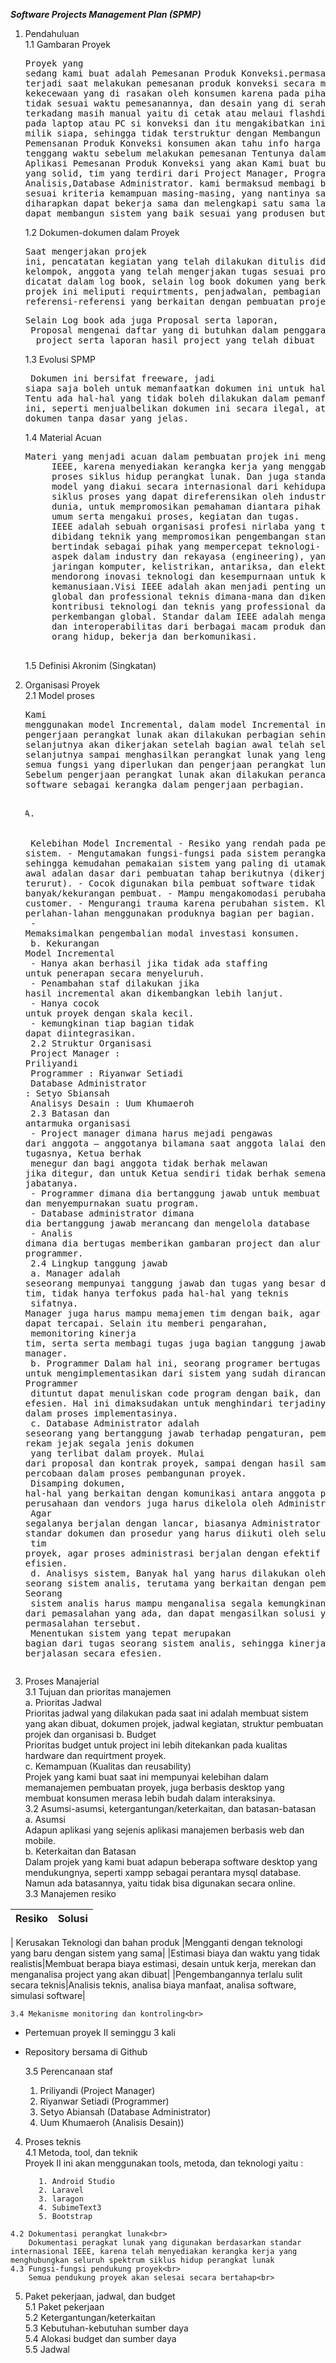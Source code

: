 *__Software Projects Management Plan (SPMP)__*
1. Pendahuluan<br>
    1.1 Gambaran Proyek <br>
        <p><pre>Proyek yang sedang kami buat adalah Pemesanan Produk Konveksi.permasalahan yang terjadi saat melakukan pemesanan   produk konveksi secara manual ialah 
        kekecewaan yang di rasakan oleh konsumen karena pada pihak produsen tidak sesuai waktu pemesanannya, dan desain yang di serahkan juga terkadang masih manual yaitu di cetak atau melaui flashdisk di copykan 
        pada laptop atau PC si konveksi dan itu mengakibatkan ini desain yang milik siapa, sehingga tidak terstruktur
        dengan Membangun aplikasi Pemensanan Produk Konveksi konsumen akan tahu info harga dan info tenggang waktu sebelum melakukan pemesanan
        Tentunya dalam pembuatan Aplikasi Pemesanan Produk Konveksi yang akan Kami buat butuh sebuah tim yang solid, tim yang terdiri dari Project Manager, Programmer, Data Analisis,Database Administrator.
        kami bermaksud membagi beberapa tugas sesuai kriteria kemampuan masing-masing, yang nantinya
        satu sama lain diharapkan dapat bekerja sama dan melengkapi satu sama lain,
        sehingga dapat membangun sistem yang baik sesuai yang produsen butuhkan
</pre></p>

    1.2 Dokumen-dokumen dalam Proyek <br>
        <p><pre>Saat mengerjakan projek ini, pencatatan kegiatan yang telah dilakukan ditulis
        didalam log book kelompok, anggota yang telah mengerjakan tugas sesuai projek
        kegiatannya dicatat dalam log book, selain log book dokumen yang berkaitan
        dengan projek ini meliputi requirtments, penjadwalan, pembagian tugas, dan
        referensi-referensi yang berkaitan dengan pembuatan projek kami. </pre></p> 
    <p><pre>Selain Log book ada juga Proposal serta laporan, 
    Proposal mengenai daftar yang di butuhkan dalam penggarapan
     project serta laporan hasil project yang telah dibuat</pre></p> 
     
    1.3 Evolusi SPMP <br>
        <p><pre>
                Dokumen ini bersifat freeware, jadi siapa saja boleh untuk memanfaatkan
            dokumen ini untuk hal yang positif. Tentu ada hal-hal yang tidak boleh dilakukan
            dalam pemanfaatan dokumen ini, seperti menjualbelikan dokumen ini secara ilegal,
            atapun mengubah dokumen tanpa dasar yang jelas.
        </pre><p>
    1.4 Material Acuan <br>
    <p><pre>Materi yang menjadi acuan dalam pembuatan projek ini menggunakan standar
        IEEE, karena menyediakan kerangka kerja yang menggabungkan seluruh spektrum
        proses siklus hidup perangkat lunak. Dan juga standar IEEE untuk membentuk
        model yang diakui secara internasional dari kehidupan perangkat lunak umum,
        siklus proses yang dapat direferensikan oleh industri perangkat lunak diseluruh
        dunia, untuk mempromosikan pemahaman diantara pihak bisnis dengan aplikasi
        umum serta mengakui proses, kegiatan dan tugas.
        IEEE adalah sebuah organisasi profesi nirlaba yang terdiri dari banyak ahli
        dibidang teknik yang mempromosikan pengembangan standar-standar dan
        bertindak sebagai pihak yang mempercepat teknologi- teknologi baru dalam semua
        aspek dalam industry dan rekayasa (engineering), yang mencakup telekomunikasi,
        jaringan komputer, kelistrikan, antariksa, dan elektronika. Tujuan inti IEEE adalah
        mendorong inovasi teknologi dan kesempurnaan untuk kepentingan
        kemanusiaan.Visi IEEE adalah akan menjadi penting untuk masyarakat teknis
        global dan professional teknis dimana-mana dan dikenal secara universal untuk
        kontribusi teknologi dan teknis yang professional dalam meningkatkan kondisi
        perkembangan global. Standar dalam IEEE adalah mengatur fungsi, kemampuan
        dan interoperabilitas dari berbagai macam produk dan layanan yang mengubah cara
        orang hidup, bekerja dan berkomunikasi.
        </pre></p>
    1.5 Definisi Akronim (Singkatan) <br>

2. Organisasi Proyek<br>
   2.1 Model proses<br>
        <p><pre>Kami menggunakan model Incremental, dalam model Incremental ini proses pengerjaan perangkat lunak akan dilakukan perbagian sehingga bagian
        selanjutnya akan dikerjakan setelah bagian awal telah selesai dan selanjutnya sampai menghasilkan perangkat lunak yang lengkap dengan 
        semua fungsi yang diperlukan dan pengerjaan perangkat lunak berakhir. Sebelum pengerjaan perangkat lunak akan dilakukan perancangan arsitektur software sebagai kerangka dalam pengerjaan perbagian.
        <ol type="A">
          <li></li>  
        </ol>
        Kelebihan Model Incremental
        - Resiko yang rendah pada pengembangan sistem.
        - Mengutamakan fungsi-fungsi pada sistem perangkat lunak sehingga kemudahan pemakaian sistem yang paling di utamakan.
        - Tahap awal adalan dasar dari pembuatan tahap berikutnya (dikerjakan secara terurut).
        - Cocok digunakan bila pembuat software tidak banyak/kekurangan pembuat.
        - Mampu mengakomodasi perubahan kebutuhan customer.
        - Mengurangi trauma karena perubahan sistem. Klien dibiasakan perlahan-lahan menggunakan produknya bagian per bagian.<br>
        - Memaksimalkan pengembalian modal investasi konsumen.<br>
        b. Kekurangan Model Incremental<br>
        - Hanya akan berhasil jika tidak ada staffing untuk penerapan secara menyeluruh.<br>
        - Penambahan staf dilakukan jika hasil incremental akan dikembangkan lebih lanjut.<br>
        - Hanya cocok untuk proyek dengan skala kecil.<br>
        - kemungkinan tiap bagian tidak dapat diintegrasikan.<br>
    2.2 Struktur Organisasi<br>
        Project Manager         : Priliyandi<br>
        Programmer              : Riyanwar Setiadi<br>
        Database Administrator  : Setyo Sbiansah<br>
        Analisys Desain         : Uum Khumaeroh<br>
    2.3 Batasan dan antarmuka organisasi<br>
        - Project manager dimana harus mejadi pengawas dari anggota – anggotanya bilamana saat anggota lalai dengan tugas – tugasnya, Ketua berhak<br>
         menegur dan bagi anggota tidak berhak melawan jika ditegur, dan untuk Ketua sendiri tidak berhak semena-mena \dengan jabatanya.<br>
        - Programmer dimana dia bertanggung jawab untuk membuat dan menyempurnakan suatu program.<br>
        - Database administrator dimana dia bertanggung jawab merancang dan mengelola database<br>
        - Analis dimana dia bertugas memberikan gambaran project dan alur pengkoding pada programmer. <br> 
    2.4 Lingkup tanggung jawab<br>
        a. Manager adalah seseorang mempunyai tanggung jawab dan tugas yang besar dalam sebuah tim, tidak hanya terfokus pada hal-hal yang teknis <br> 
        sifatnya. Manager juga harus mampu memajemen tim dengan baik, agar target projek dapat tercapai. Selain itu memberi pengarahan,<br> memonitoring kinerja tim, serta serta membagi tugas juga bagian tanggung jawab dari seorang manager.<br>
        b. Programmer Dalam hal ini, seorang programer bertugas untuk mengimplementasikan dari sistem yang sudah dirancang didesain. Programmer<br> dituntut dapat menuliskan code program dengan baik, dan efesien. Hal ini dimaksudakan untuk menghindari terjadinya banyak error dalam proses implementasinya.<br>
        c. Database Administrator adalah seseorang yang bertanggung jawab terhadap pengaturan, pembuatan, dan rekam jejak segala jenis dokumen <br> yang terlibat dalam proyek. Mulai dari proposal dan kontrak proyek, sampai dengan hasil sampling atau percobaan dalam proses pembangunan proyek. <br>
        Disamping dokumen, hal-hal yang berkaitan dengan komunikasi antara anggota proyek dengan perusahaan dan vendors juga harus dikelola oleh Administrator. <br>
        Agar segalanya berjalan dengan lancar, biasanya Administrator sudah memiliki standar dokumen dan prosedur yang harus diikuti oleh seluruh <br> 
        tim proyek, agar proses administrasi berjalan dengan efektif dan secara efisien. <br>
        d. Analisys sistem, Banyak hal yang harus dilakukan oleh seorang sistem analis, terutama yang berkaitan dengan pemecahan masalah. Seorang <br> 
        sistem analis harus mampu menganalisa segala kemungkinan dari pemasalahan yang ada, dan dapat mengasilkan solusi yang tepat dari permasalahan tersebut. <br> 
         Menentukan sistem yang tepat merupakan bagian dari tugas seorang sistem analis, sehingga kinerja tim dapat berjalasan secara efesien. <br>
3. Proses Manajerial<br>
    3.1 Tujuan dan prioritas manajemen<br>
        a. Prioritas Jadwal <br>
            Prioritas jadwal yang dilakukan pada saat ini adalah membuat sistem yang akan dibuat, dokumen  projek, jadwal  kegiatan, struktur pembuatan projek dan organisasi
        b. Budget <br>
            Prioritas budget untuk project ini lebih ditekankan pada kualitas hardware dan requirtment proyek.  <br>
        c. Kemampuan (Kualitas dan reusability)  <br>
            Projek yang kami buat saat ini mempunyai kelebihan dalam memanajemen pembuatan proyek, juga berbasis desktop yang membuat konsumen merasa lebih budah dalam interaksinya.<br>
    3.2 Asumsi-asumsi, ketergantungan/keterkaitan, dan batasan-batasan<br>
        a. Asumsi <br>
            Adapun aplikasi yang sejenis aplikasi manajemen berbasis web dan mobile. <br>
        b. Keterkaitan dan Batasan  <br>
            Dalam projek yang kami buat adapun beberapa software desktop yang mendukungnya, seperti xampp sebagai perantara mysql database. Namun ada batasannya, yaitu tidak bisa digunakan secara online. <br>
    3.3 Manajemen resiko<br>

|Resiko                                |Solusi                         |
|-------------------------------|-----------------------------|
|
 Kerusakan Teknologi dan bahan produk |Mengganti dengan teknologi yang baru dengan sistem yang sama|
|Estimasi biaya dan waktu yang tidak realistis|Membuat berapa biaya estimasi, desain untuk kerja, merekan dan menganalisa project yang akan dibuat|
|Pengembangannya terlalu sulit secara teknis|Analisis teknis, analisa biaya manfaat, analisa software, simulasi software|

    3.4 Mekanisme monitoring dan kontroling<br>
 -  Pertemuan proyek II seminggu 3 kali
 - Repository bersama di Github

    3.5 Perencanaan staf<br>
       
     1.  Priliyandi (Project Manager)
     2.  Riyanwar Setiadi (Programmer)
     3. Setyo Abiansah (Database Administrator)
     4.  Uum Khumaeroh (Analisis Desain))

 4.  Proses teknis<br>
    4.1 Metoda, tool, dan teknik<br>
        Proyek II ini akan menggunakan tools, metoda, dan teknologi yaitu :
        

            1. Android Studio
            2. Laravel
            3. laragon
            4. SubimeText3
            5. Bootstrap

    4.2 Dokumentasi perangkat lunak<br>
        Dokumentasi peragkat lunak yang digunakan berdasarkan standar internasional IEEE, karena telah menyediakan kerangka kerja yang menghubungkan seluruh spektrum siklus hidup perangkat lunak
    4.3 Fungsi-fungsi pendukung proyek<br>
        Semua pendukung proyek akan selesai secara bertahap<br>
5. Paket pekerjaan, jadwal, dan budget<br>
	5.1 Paket pekerjaan<br>
	5.2 Ketergantungan/keterkaitan<br>
	5.3 Kebutuhan-kebutuhan sumber daya<br>
	5.4 Alokasi budget dan sumber daya<br>
	5.5 Jadwal<br>

